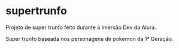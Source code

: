 # supertrunfo

Projeto de super trunfo feito durante a Imersão Dev da Alura.

Super trunfo baseada nos personagens de pokemon da 1ª Geração.
